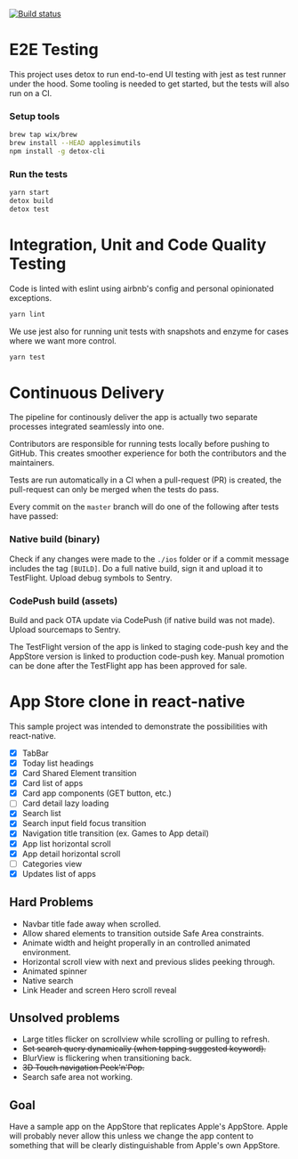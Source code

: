 [![Build status](https://build.appcenter.ms/v0.1/apps/0f5ad96f-a6ae-4b7b-989d-d3371e126f52/branches/master/badge)](https://appcenter.ms)

# E2E Testing

This project uses detox to run end-to-end UI testing with jest as test runner under the hood. Some tooling is needed to get started, but the tests will also run on a CI.

### Setup tools

```bash
brew tap wix/brew
brew install --HEAD applesimutils
npm install -g detox-cli
```

### Run the tests

```bash
yarn start
detox build
detox test
```

# Integration, Unit and Code Quality Testing

Code is linted with eslint using airbnb's config and personal opinionated exceptions.

```bash
yarn lint
```

We use jest also for running unit tests with snapshots and enzyme for cases where we want more control.

```bash
yarn test
```

# Continuous Delivery

The pipeline for continously deliver the app is actually two separate processes integrated seamlessly into one.

Contributors are responsible for running tests locally before pushing to GitHub. This creates smoother experience for both the contributors and the maintainers.

Tests are run automatically in a CI when a pull-request (PR) is created, the pull-request can only be merged when the tests do pass.

Every commit on the `master` branch will do one of the following after tests have passed:

### Native build (binary)
Check if any changes were made to the `./ios` folder or if a commit message includes the tag `[BUILD]`. Do a full native  build, sign it and upload it to TestFlight. Upload debug symbols to Sentry.

### CodePush build (assets)
Build and pack OTA update via CodePush (if native build was not made). Upload sourcemaps to Sentry.

The TestFlight version of the app is linked to staging code-push key and the AppStore version is linked to production code-push key. Manual promotion can be done after the TestFlight app has been approved for sale.

# App Store clone in react-native

This sample project was intended to demonstrate the possibilities with react-native.

 - [x] TabBar
 - [x] Today list headings
 - [x] Card Shared Element transition
 - [x] Card list of apps
 - [x] Card app components (GET button, etc.)
 - [ ] Card detail lazy loading
 - [x] Search list
 - [x] Search input field focus transition
 - [x] Navigation title transition (ex. Games to App detail)
 - [x] App list horizontal scroll
 - [x] App detail horizontal scroll
 - [ ] Categories view
 - [x] Updates list of apps

## Hard Problems

 - Navbar title fade away when scrolled.
 - Allow shared elements to transition outside Safe Area constraints.
 - Animate width and height properally in an controlled animated environment.
 - Horizontal scroll view with next and previous slides peeking through.
 - Animated spinner
 - Native search
 - Link Header and screen Hero scroll reveal

## Unsolved problems

 - Large titles flicker on scrollview while scrolling or pulling to refresh.
 - ~~Set search query dynamically (when tapping suggested keyword).~~
 - BlurView is flickering when transitioning back.
 - ~~3D Touch navigation Peek'n'Pop.~~
 - Search safe area not working.

## Goal

Have a sample app on the AppStore that replicates Apple's AppStore. Apple will probably never allow this unless we change the app content to something that will be clearly distinguishable from Apple's own AppStore.
